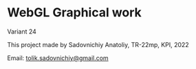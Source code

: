 # WebGL Graphical work
Variant 24 

This project made by Sadovnichiy Anatoliy, TR-22mp, KPI, 2022

Email: tolik.sadovnichiy@gmail.com